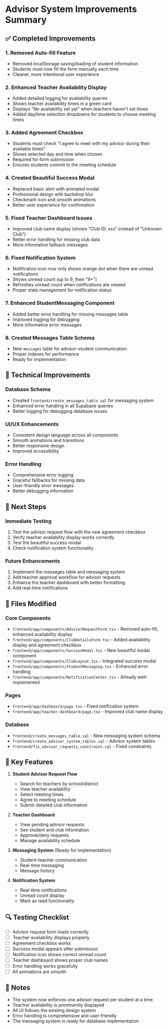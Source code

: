 # Advisor System Improvements Summary

## ✅ **Completed Improvements**

### 1. **Removed Auto-fill Feature**
- Removed localStorage saving/loading of student information
- Students must now fill the form manually each time
- Cleaner, more intentional user experience

### 2. **Enhanced Teacher Availability Display**
- Added detailed logging for availability queries
- Shows teacher availability times in a green card
- Displays "No availability set yet" when teachers haven't set times
- Added day/time selection dropdowns for students to choose meeting times

### 3. **Added Agreement Checkbox**
- Students must check "I agree to meet with my advisor during their available times"
- Shows selected day and time when chosen
- Required for form submission
- Ensures students commit to the meeting schedule

### 4. **Created Beautiful Success Modal**
- Replaced basic alert with animated modal
- Professional design with backdrop blur
- Checkmark icon and smooth animations
- Better user experience for confirmation

### 5. **Fixed Teacher Dashboard Issues**
- Improved club name display (shows "Club ID: xxx" instead of "Unknown Club")
- Better error handling for missing club data
- More informative fallback messages

### 6. **Fixed Notification System**
- Notification icon now only shows orange dot when there are unread notifications
- Shows unread count (up to 9, then "9+")
- Refreshes unread count when notifications are viewed
- Proper state management for notification status

### 7. **Enhanced StudentMessaging Component**
- Added better error handling for missing messages table
- Improved logging for debugging
- More informative error messages

### 8. **Created Messages Table Schema**
- New `messages` table for advisor-student communication
- Proper indexes for performance
- Ready for implementation

## 🔧 **Technical Improvements**

### Database Schema
- Created `frontend/create_messages_table.sql` for messaging system
- Enhanced error handling in all Supabase queries
- Better logging for debugging database issues

### UI/UX Enhancements
- Consistent design language across all components
- Smooth animations and transitions
- Better responsive design
- Improved accessibility

### Error Handling
- Comprehensive error logging
- Graceful fallbacks for missing data
- User-friendly error messages
- Better debugging information

## 🚀 **Next Steps**

### Immediate Testing
1. Test the advisor request flow with the new agreement checkbox
2. Verify teacher availability display works correctly
3. Test the beautiful success modal
4. Check notification system functionality

### Future Enhancements
1. Implement the messages table and messaging system
2. Add teacher approval workflow for advisor requests
3. Enhance the teacher dashboard with better formatting
4. Add real-time notifications

## 📁 **Files Modified**

### Core Components
- `frontend/app/components/AdvisorRequestForm.tsx` - Removed auto-fill, enhanced availability display
- `frontend/app/components/ClubDetailsForm.tsx` - Added availability display and agreement checkbox
- `frontend/app/components/SuccessModal.tsx` - New beautiful modal component
- `frontend/app/components/ClubLayout.tsx` - Integrated success modal
- `frontend/app/components/StudentMessaging.tsx` - Enhanced error handling
- `frontend/app/components/NotificationCenter.tsx` - Already well-implemented

### Pages
- `frontend/app/dashboard/page.tsx` - Fixed notification system
- `frontend/app/teacher-dashboard/page.tsx` - Improved club name display

### Database
- `frontend/create_messages_table.sql` - New messaging system schema
- `frontend/create_advisor_system_tables.sql` - Advisor system tables
- `frontend/fix_advisor_requests_constraint.sql` - Fixed constraints

## 🎯 **Key Features**

1. **Student Advisor Request Flow**
   - Search for teachers by school/district
   - View teacher availability
   - Select meeting times
   - Agree to meeting schedule
   - Submit detailed club information

2. **Teacher Dashboard**
   - View pending advisor requests
   - See student and club information
   - Approve/deny requests
   - Manage availability schedule

3. **Messaging System** (Ready for implementation)
   - Student-teacher communication
   - Real-time messaging
   - Message history

4. **Notification System**
   - Real-time notifications
   - Unread count display
   - Mark as read functionality

## 🔍 **Testing Checklist**

- [ ] Advisor request form loads correctly
- [ ] Teacher availability displays properly
- [ ] Agreement checkbox works
- [ ] Success modal appears after submission
- [ ] Notification icon shows correct unread count
- [ ] Teacher dashboard shows proper club names
- [ ] Error handling works gracefully
- [ ] All animations are smooth

## 📝 **Notes**

- The system now enforces one advisor request per student at a time
- Teacher availability is prominently displayed
- All UI follows the existing design system
- Error handling is comprehensive and user-friendly
- The messaging system is ready for database implementation 